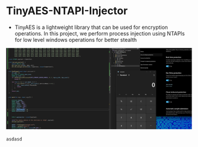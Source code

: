 # TinyAES-NTAPI-Injector

- TinyAES is a lightweight library that can be used for encryption operations. In this project, we perform process injection using NTAPIs for low level windows operations for better stealth

![Running Code](img.jpg)

`asdasd`
